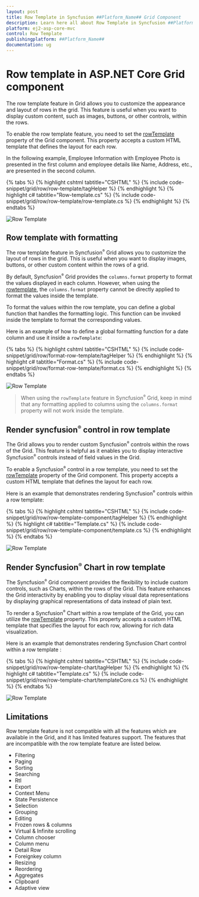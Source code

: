```yaml
---
layout: post
title: Row Template in Syncfusion ##Platform_Name## Grid Component
description: Learn here all about Row Template in Syncfusion ##Platform_Name## Grid component of Syncfusion Essential JS 2 and more.
platform: ej2-asp-core-mvc
control: Row Template
publishingplatform: ##Platform_Name##
documentation: ug
---
```


# Row template in ASP.NET Core Grid component

The row template feature in Grid allows you to customize the appearance and layout of rows in the grid. This feature is useful when you want to display custom content, such as images, buttons, or other controls, within the rows.

To enable the row template feature, you need to set the [rowTemplate](https://help.syncfusion.com/cr/aspnetcore-js2/Syncfusion.EJ2.Grids.Grid.html#Syncfusion_EJ2_Grids_Grid_RowTemplate) property of the Grid component. This property accepts a custom HTML template that defines the layout for each row. 

In the following example, Employee Information with Employee Photo is presented in the first column and employee details like Name, Address, etc., are presented in the second column.

{% tabs %}
{% highlight cshtml tabtitle="CSHTML" %}
{% include code-snippet/grid/row/row-template/tagHelper %}
{% endhighlight %}
{% highlight c# tabtitle="Row-template.cs" %}
{% include code-snippet/grid/row/row-template/row-template.cs %}
{% endhighlight %}
{% endtabs %}

![Row Template](../images/row/row-template.png)

## Row template with formatting

The row template feature in Syncfusion<sup style="font-size:70%">&reg;</sup> Grid allows you to customize the layout of rows in the grid. This is useful when you want to display images, buttons, or other custom content within the rows of a grid.

By default, Syncfusion<sup style="font-size:70%">&reg;</sup> Grid provides the `columns.format` property to format the values displayed in each column. However, when using the [rowtemplate](https://help.syncfusion.com/cr/aspnetcore-js2/Syncfusion.EJ2.Grids.Grid.html#Syncfusion_EJ2_Grids_Grid_RowTemplate), the `columns.format` property cannot be directly applied to format the values inside the template.

To format the values within the row template, you can define a global function that handles the formatting logic. This function can be invoked inside the template to format the corresponding values.

Here is an example of how to define a global formatting function for a date column and use it inside a `rowTemplate`:

{% tabs %}
{% highlight cshtml tabtitle="CSHTML" %}
{% include code-snippet/grid/row/format-row-template/tagHelper %}
{% endhighlight %}
{% highlight c# tabtitle="Format.cs" %}
{% include code-snippet/grid/row/format-row-template/format.cs %}
{% endhighlight %}
{% endtabs %}

![Row Template](../images/row/format-row-template.png)

> When using the `rowTemplate` feature in Syncfusion<sup style="font-size:70%">&reg;</sup> Grid, keep in mind that any formatting applied to columns using the `columns.format` property will not work inside the template.

## Render syncfusion<sup style="font-size:70%">&reg;</sup> control in row template

The Grid allows you to render custom Syncfusion<sup style="font-size:70%">&reg;</sup> controls within the rows of the Grid. This feature is helpful as it enables you to display interactive Syncfusion<sup style="font-size:70%">&reg;</sup> controls instead of field values in the Grid.

To enable a Syncfusion<sup style="font-size:70%">&reg;</sup> control in a row template, you need to set the [rowTemplate](https://help.syncfusion.com/cr/aspnetcore-js2/Syncfusion.EJ2.Grids.Grid.html#Syncfusion_EJ2_Grids_Grid_RowTemplate) property of the Grid component. This property accepts a custom HTML template that defines the layout for each row. 

Here is an example that demonstrates rendering Syncfusion<sup style="font-size:70%">&reg;</sup> controls within a row template:

{% tabs %}
{% highlight cshtml tabtitle="CSHTML" %}
{% include code-snippet/grid/row/row-template-component/tagHelper %}
{% endhighlight %}
{% highlight c# tabtitle="Template.cs" %}
{% include code-snippet/grid/row/row-template-component/template.cs %}
{% endhighlight %}
{% endtabs %}

![Row Template](../images/row/row-template-component.png)


## Render Syncfusion<sup style="font-size:70%">&reg;</sup> Chart in row template

The Syncfusion<sup style="font-size:70%">&reg;</sup> Grid component provides the flexibility to include custom controls, such as Charts, within the rows of the Grid. This feature enhances the Grid interactivity by enabling you to display visual data representations by displaying graphical representations of data instead of plain text.

To render a Syncfusion<sup style="font-size:70%">&reg;</sup> Chart within a row template of the Grid, you can utilize the [rowTemplate](https://help.syncfusion.com/cr/aspnetcore-js2/Syncfusion.EJ2.Grids.Grid.html#Syncfusion_EJ2_Grids_Grid_RowTemplate) property. This property accepts a custom HTML template that specifies the layout for each row, allowing for rich data visualization.

Here is an example that demonstrates rendering Syncfusion Chart control within a row template :

{% tabs %}
{% highlight cshtml tabtitle="CSHTML" %}
{% include code-snippet/grid/row/row-template-chart/tagHelper %}
{% endhighlight %}
{% highlight c# tabtitle="Template.cs" %}
{% include code-snippet/grid/row/row-template-chart/templateCore.cs %}
{% endhighlight %}
{% endtabs %}

![Row Template](../images/row/row-template-chart.png)

## Limitations

Row template feature is not compatible with all the features which are available in the Grid, and it has limited features support. The features that are incompatible with the row template feature are listed below.

* Filtering
* Paging
* Sorting
* Searching
* Rtl
* Export
* Context Menu
* State Persistence
* Selection
* Grouping
* Editing
* Frozen rows & columns
* Virtual & Infinite scrolling
* Column chooser
* Column menu
* Detail Row
* Foreignkey column
* Resizing
* Reordering
* Aggregates
* Clipboard
* Adaptive view
